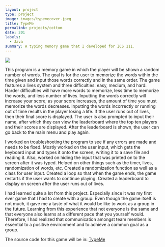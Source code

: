 ```yaml
---
layout: project
type: project
image: images/typemecover.jpeg
title: TypeMe
permalink: projects/cotton
date: 201
labels:
  - Java
summary: A typing memory game that I developed for ICS 111. 
---
```


<img class="ui image" src="{{ site.baseurl }}/images/cotton-header.png">

This program is a memory game in which the player will be shown a random number of words.  The goal is for the user to memorize the words within the time given and input those words correctly and in the same order.  The game features a lives system and three difficulties: easy, medium, and hard.  Harder difficulties will have more words to memorize, less time to memorize the words, and less number of lives.  Inputting the words correctly will increase your score; as your score increases, the amount of time you must memorize the words decreases. Inputting the words incorrectly or running out of time results in the player losing a life.  If the user runs out of lives, then their final score is displayed.  The user is also prompted to input their name, after which they can view the leaderboard where the top ten players and their scores are displayed.  After the leaderboard is shown, the user can go back to the main menu and play again.

I worked on troubleshooting the program to see if any errors are made and needs to be fixed. Mostly worked on the user input, which gets the keyboard input and types it onto the screen, writing it to a save file and reading it. Also, worked on hiding the input that was printed on to the screen after it was typed. Helped on other things such as the timer, lives, randomization of words, etc. Created a randomization function as well as a class for user input. Created a loop so that when the game ends, the game restarts if the user wants to continue playing. Created a leaderboard to display on screen after the user runs out of lives.

I had learned quite a lot from this project. Especially since it was my first ever game that I had to create with a group. Even though the game itself is not much, it gave me a taste of what it would be like to work as a group in the future. Learning from this experience that not everyone is the same and that everyone also learns at a different pace that you yourself would. Therefore, I had realized that communication amongst team members is essential to a positive environment and to achieve a common goal as a group.

The source code for this game will be in: <a href="https://github.com/saehyuns/Projects/tree/master/TypeMe"><i class="large github icon "></i>TypeMe</a>

